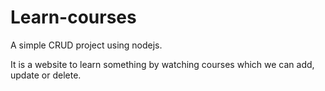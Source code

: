 # Learn-courses
A simple CRUD project using nodejs.

It is a website to learn something by watching courses which we can add, update or delete.
